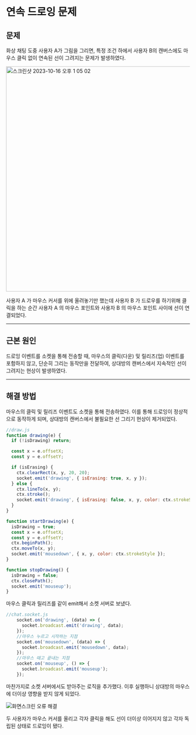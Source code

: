 # 연속 드로잉 문제

## 문제

 화상 채팅 도중 사용자 A가 그림을 그리면, 특정 조건 하에서 사용자 B의 캔버스에도 마우스 클릭 없이 연속된 선이 그려지는 문제가 발생하였다.

<img width="616" alt="스크린샷 2023-10-16 오후 1 05 02" src="https://github.com/rimyepark/myTIL/assets/133215556/deec6467-0ea8-4ec0-94db-5dcceadc6b4c">

 사용자 A 가 마우스 커서를 위에 올려놓기만 했는데 사용자 B 가 드로우를 하기위해 클릭을 하는 순간 사용자 A 의 마우스 포인트와 사용자 B 의 마우스 포인트 사이에 선이 연결되었다.

---

## **근본 원인**

 드로잉 이벤트를 소켓을 통해 전송할 때, 마우스의 클릭(다운) 및 릴리즈(업) 이벤트를 포함하지 않고, 단순히 그리는 동작만을 전달하여, 상대방의 캔버스에서 지속적인 선이 그려지는 현상이 발생하였다.


---

## 해결 방법

 마우스의 클릭 및 릴리즈 이벤트도 소켓을 통해 전송하였다. 이를 통해 드로잉이 정상적으로 동작하게 되며, 상대방의 캔버스에서 불필요한 선 그리기 현상이 제거되었다.

```javascript
//draw.js
function drawing(e) {
  if (!isDrawing) return;

  const x = e.offsetX;
  const y = e.offsetY;

  if (isErasing) {
    ctx.clearRect(x, y, 20, 20);
    socket.emit('drawing', { isErasing: true, x, y });
  } else {
    ctx.lineTo(x, y);
    ctx.stroke();
    socket.emit('drawing', { isErasing: false, x, y, color: ctx.strokeStyle });
  }
}

function startDrawing(e) {
  isDrawing = true;
  const x = e.offsetX;
  const y = e.offsetY;
  ctx.beginPath();
  ctx.moveTo(x, y);
  socket.emit('mousedown', { x, y, color: ctx.strokeStyle });
}

function stopDrawing() {
  isDrawing = false;
  ctx.closePath();
  socket.emit('mouseup');
}
```
 마우스 클릭과 릴리즈를 같이 emit해서 소켓 서버로 보냈다.

```javascript
//chat.socket.js
    socket.on('drawing', (data) => {
      socket.broadcast.emit('drawing', data);
    });
    //마우스 누르고 시작하는 지점
    socket.on('mousedown', (data) => {
      socket.broadcast.emit('mousedown', data);
    });
    //마우스 때고 끝내는 지점
    socket.on('mouseup', () => {
      socket.broadcast.emit('mouseup');
    });

```
 마찬가지로 소켓 서버에서도 받아주는 로직을 추가했다. 이후 실행하니 상대방의 마우스에 더이상 영향을 받지 않게 되었다. 

 
![화면스크린 오류 해결](https://github.com/rimyepark/myTIL/assets/133215556/2995e51e-b65a-4754-b957-a5845ce790c6)

두 사용자가 마우스 커서를 올리고 각자 클릭을 해도 선이 더이상 이어지지 않고 각자 독립된 상태로 드로잉이 됐다.
